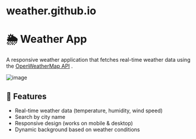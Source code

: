 # weather.github.io

# 🌦️ Weather App  

A responsive weather application that fetches real-time weather data using the [OpenWeatherMap API](https://openweathermap.org/api) .  

![image](https://github.com/user-attachments/assets/78687e66-b151-4fe4-9f00-b68f7c6a4b2d)



## 🔧 Features  
- Real-time weather data (temperature, humidity, wind speed)  
- Search by city name  
- Responsive design (works on mobile & desktop)  
- Dynamic background based on weather conditions  

